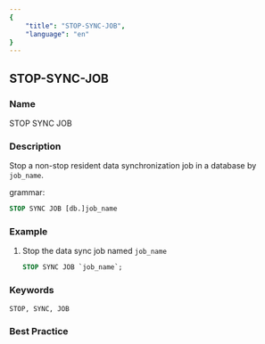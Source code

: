 ```yaml
---
{
    "title": "STOP-SYNC-JOB",
    "language": "en"
}
---
```


## STOP-SYNC-JOB

### Name

STOP SYNC JOB

### Description

Stop a non-stop resident data synchronization job in a database by `job_name`.

grammar:

```sql
STOP SYNC JOB [db.]job_name
```

### Example

1. Stop the data sync job named `job_name`

    ```sql
    STOP SYNC JOB `job_name`;
    ```

### Keywords

    STOP, SYNC, JOB

### Best Practice

